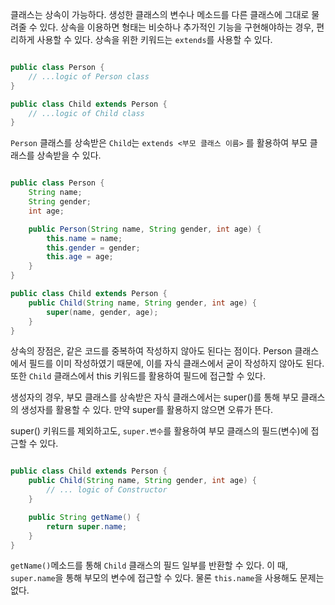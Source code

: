 
클래스는 상속이 가능하다. 생성한 클래스의 변수나 메소드를 다른 클래스에 그대로 물려줄 수 있다.   상속을 이용하면 형태는 비슷하나 추가적인 기능을 구현해야하는 경우, 편리하게 사용할 수 있다. 상속을 위한 키워드는 `extends`를 사용할 수 있다.

```java

public class Person {
	// ...logic of Person class
}

public class Child extends Person {
	// ...logic of Child class
}

```

`Person` 클래스를 상속받은 `Child`는 `extends <부모 클래스 이름>` 를 활용하여 부모 클래스를 상속받을 수 있다. 

``` java

public class Person {
	String name;
	String gender;
	int age;

	public Person(String name, String gender, int age) {
		this.name = name;
		this.gender = gender;
		this.age = age;
	}
}

public class Child extends Person {
	public Child(String name, String gender, int age) {
		super(name, gender, age);
	}
}

```

상속의 장점은, 같은 코드를 중복하여 작성하지 않아도 된다는 점이다. Person 클래스에서 필드를 이미 작성하였기 때문에, 이를 자식 클래스에서 굳이 작성하지 않아도 된다. 또한 `Child` 클래스에서 this 키워드를 활용하여 필드에 접근할 수 있다.

생성자의 경우, 부모 클래스를 상속받은 자식 클래스에서는 super()를 통해 부모 클래스의 생성자를 활용할 수 있다. 만약 super를 활용하지 않으면 오류가 뜬다.

super() 키워드를 제외하고도, `super.변수`를 활용하여 부모 클래스의 필드(변수)에 접근할 수 있다. 

```java

public class Child extends Person {
	public Child(String name, String gender, int age) {
		// ... logic of Constructor
	}

	public String getName() {
		return super.name;
	}
}

```

`getName()`메소드를 통해 `Child` 클래스의 필드 일부를 반환할 수 있다. 이 때, `super.name`을 통해 부모의 변수에 접근할 수 있다. 물론 `this.name`을 사용해도 문제는 없다.